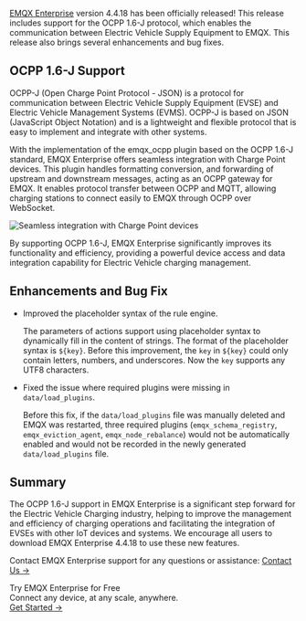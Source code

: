 [EMQX Enterprise](https://www.emqx.com/en/products/emqx) version 4.4.18 has been officially released! This release includes support for the OCPP 1.6-J protocol, which enables the communication between Electric Vehicle Supply Equipment to EMQX. This release also brings several enhancements and bug fixes.

## OCPP 1.6-J Support

OCPP-J (Open Charge Point Protocol - JSON) is a protocol for communication between Electric Vehicle Supply Equipment (EVSE) and Electric Vehicle Management Systems (EVMS). OCPP-J is based on JSON (JavaScript Object Notation) and is a lightweight and flexible protocol that is easy to implement and integrate with other systems.

With the implementation of the emqx_ocpp plugin based on the OCPP 1.6-J standard, EMQX Enterprise offers seamless integration with Charge Point devices. This plugin handles formatting conversion, and forwarding of upstream and downstream messages, acting as an OCPP gateway for EMQX. It enables protocol transfer between OCPP and MQTT, allowing charging stations to connect easily to EMQX through OCPP over WebSocket. 

![Seamless integration with Charge Point devices](https://assets.emqx.com/images/903e5af0c4edba8ddeeef27666eabaaa.png)

By supporting OCPP 1.6-J, EMQX Enterprise significantly improves its functionality and efficiency, providing a powerful device access and data integration capability for Electric Vehicle charging management.

## Enhancements and Bug Fix

- Improved the placeholder syntax of the rule engine.

  The parameters of actions support using placeholder syntax to dynamically fill in the content of strings. The format of the placeholder syntax is `${key}`. Before this improvement, the `key` in `${key}` could only contain letters, numbers, and underscores. Now the `key` supports any UTF8 characters.

- Fixed the issue where required plugins were missing in `data/load_plugins`.

  Before this fix, if the `data/load_plugins` file was manually deleted and EMQX was restarted, three required plugins (`emqx_schema_registry`, `emqx_eviction_agent`, `emqx_node_rebalance`) would not be automatically enabled and would not be recorded in the newly generated `data/load_plugins` file.

## Summary

The OCPP 1.6-J support in EMQX Enterprise is a significant step forward for the Electric Vehicle Charging industry, helping to improve the management and efficiency of charging operations and facilitating the integration of EVSEs with other IoT devices and systems. We encourage all users to download EMQX Enterprise 4.4.18 to use these new features.

Contact EMQX Enterprise support for any questions or assistance: [Contact Us →](https://www.emqx.com/en/contact?product=emqx)



<section class="promotion">
    <div>
        Try EMQX Enterprise for Free
      <div class="is-size-14 is-text-normal has-text-weight-normal">Connect any device, at any scale, anywhere.</div>
    </div>
    <a href="https://www.emqx.com/en/try?product=enterprise" class="button is-gradient px-5">Get Started →</a>
</section>
